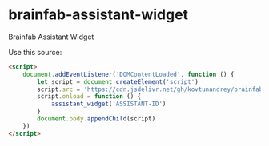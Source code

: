 # brainfab-assistant-widget

Brainfab Assistant Widget

Use this source:

```html
<script>
	document.addEventListener('DOMContentLoaded', function () {
		let script = document.createElement('script')
		script.src = 'https://cdn.jsdelivr.net/gh/kovtunandrey/brainfab-assistant-widget@latest/widget.js'
		script.onload = function () {
			assistant_widget('ASSISTANT-ID')
		}
		document.body.appendChild(script)
	})
</script>
```
